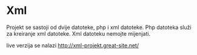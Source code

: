 # Xml
Projekt se sastoji od dvije datoteke, php i xml datoteke.
Php datoteka služi za kreiranje xml datoteke.
Xml datoteku nemojte mijenjati.

live verzija se nalazi http://xml-projekt.great-site.net/

